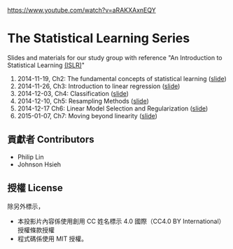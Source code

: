 https://www.youtube.com/watch?v=aRAKXAxnEQY

The Statistical Learning Series
=======
Slides and materials for our study group with reference "An Introduction to Statistical Learning [(ISLR)](http://www-bcf.usc.edu/~gareth/ISL/)"


1. 2014-11-19, Ch2: The fundamental concepts of statistical learning ([slide](http://datasciencehc.github.io/Study-ISLR/Ch02_StatisticalLearning/))  
2. 2014-11-26, Ch3: Introduction to linear regression ([slide](http://datasciencehc.github.io/Study-ISLR/Ch03_LinearRegression/))  
3. 2014-12-03, Ch4: Classification ([slide](http://datasciencehc.github.io/Study-ISLR/Ch04_Classification/))
4. 2014-12-10, Ch5: Resampling Methods ([slide](http://datasciencehc.github.io/Study-ISLR/Ch05_ResamplingMethods/Ch5.html))
5. 2014-12-17 Ch6: Linear Model Selection and Regularization ([slide](http://datasciencehc.github.io/Study-ISLR/Ch06_ModelSelectionAndRegularization/Ch6.html))
6. 2015-01-07, Ch7: Moving beyond linearity ([slide](http://datasciencehc.github.io/Study-ISLR/Ch07_MovingBeyondLinearity/Ch7.html))

## 貢獻者 Contributors
- Philip Lin
- Johnson Hsieh

## 授權 License
除另外標示，
 - 本投影片內容係使用創用 CC 姓名標示 4.0 國際（CC4.0 BY International）授權條款授權
 - 程式碼係使用 MIT 授權。
